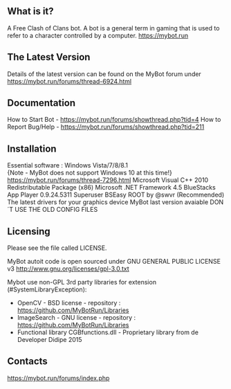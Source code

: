  What is it?
  -----------
A Free Clash of Clans bot. 
A bot is a general term in gaming that is used to refer to a character controlled by a computer.
https://mybot.run

The Latest Version
  ------------------
Details of the latest version can be found on the MyBot forum under https://mybot.run/forums/thread-6924.html

Documentation
  -------------

How to Start Bot - https://mybot.run/forums/showthread.php?tid=4
How to Report Bug/Help - https://mybot.run/forums/showthread.php?tid=211

Installation
  ------------
Essential software :
Windows Vista/7/8/8.1  
{Note - MyBot does not support Windows 10 at this time!} https://mybot.run/forums/thread-7296.html
Microsoft Visual C++ 2010 Redistributable Package (x86)
Microsoft .NET Framework 4.5
BlueStacks App Player 0.9.24.5311 Superuser BSEasy ROOT by @swvr (Recommended)
The latest drivers for your graphics device
MyBot last version avaiable
DON´T USE THE OLD CONFIG FILES

Licensing
  ---------
Please see the file called LICENSE.

MyBot autoit code is open sourced under GNU GENERAL PUBLIC LICENSE v3
http://www.gnu.org/licenses/gpl-3.0.txt

Mybot use non-GPL 3rd party libraries for extension (#SystemLibraryException): 
- OpenCV - BSD license - repository : https://github.com/MyBotRun/Libraries
- ImageSearch - GNU license - repository : https://github.com/MyBotRun/Libraries
- Functional library CGBfunctions.dll - Proprietary library from de Developer Didipe 2015

Contacts
  --------
https://mybot.run/forums/index.php
